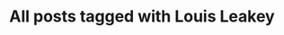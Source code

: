 ---
layout: tag
title: "All posts tagged with Louis Leakey"
permalink: /weblog/tags/louis-leakey/
taxonomy: Louis Leakey
---